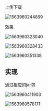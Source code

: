 上传下载

![1563960244869](C:\Users\RuicyQuan\AppData\Roaming\Typora\typora-user-images\1563960244869.png)

效果

![1563960323040](C:\Users\RuicyQuan\AppData\Roaming\Typora\typora-user-images\1563960323040.png)

![1563960328433](C:\Users\RuicyQuan\AppData\Roaming\Typora\typora-user-images\1563960328433.png)

![1563960351338](C:\Users\RuicyQuan\AppData\Roaming\Typora\typora-user-images\1563960351338.png)

## 实现

通过相应的jar包

![1563960411903](C:\Users\RuicyQuan\AppData\Roaming\Typora\typora-user-images\1563960411903.png)

![1563960578171](C:\Users\RuicyQuan\AppData\Roaming\Typora\typora-user-images\1563960578171.png)